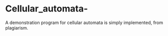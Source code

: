 # Cellular_automata-
A demonstration program for cellular automata is simply implemented, from plagiarism.
